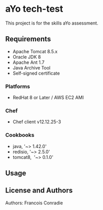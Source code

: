 # aYo tech-test
This project is for the skills aYo assessment. 


## Requirements
- Apache Tomcat 8.5.x
- Oracle JDK 8
- Apache Ant 1.7
- Java Archive Tool
- Self-signed certificate

### Platforms
- RedHat 8 or Later / AWS EC2 AMI
### Chef
- Chef client v12.12.25-3
### Cookbooks
- java, '~> 1.42.0'
- redisio, '~> 2.5.0'
- tomcat8,  '~> 0.1.0'


## Usage


## License and Authors
Authors: Francois Conradie
